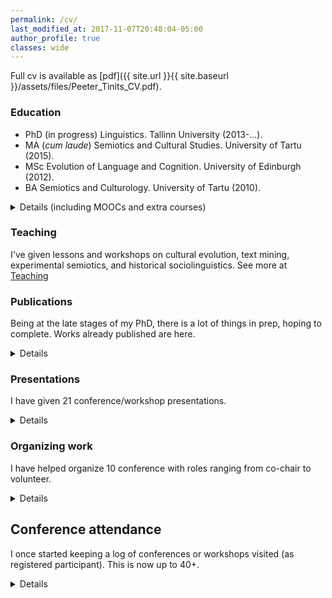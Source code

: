 ```yaml
---
permalink: /cv/
last_modified_at: 2017-11-07T20:48:04-05:00
author_profile: true
classes: wide
---
```


Full cv is available as [pdf]({{ site.url }}{{ site.baseurl }}/assets/files/Peeter_Tinits_CV.pdf).

### Education

- PhD (in progress) Linguistics. Tallinn University (2013-...).
- MA (*cum laude*) Semiotics and Cultural Studies. University of Tartu (2015).
- MSc Evolution of Language and Cognition. University of Edinburgh (2012).
- BA Semiotics and Culturology. University of Tartu (2010).

<details> <summary>Details (including MOOCs and extra courses)</summary>

</details>

### Teaching
I've given lessons and workshops on cultural evolution, text mining, experimental semiotics, and historical sociolinguistics. See more at [Teaching](teaching)

### Publications
Being at the late stages of my PhD, there is a lot of things in prep, hoping to complete. Works already published are here.
<details> <summary> Details </summary>

{% capture my_include %}{% include cv-pubs.md %}{% endcapture %}
{{ my_include | markdownify }}

</details>

### Presentations
I have given 21 conference/workshop presentations.
<details> <summary> Details </summary>
{% capture my_include %}{% include cv-pres.md %}{% endcapture %}
{{ my_include | markdownify }}

</details>

### Organizing work
I have helped organize 10 conference with roles ranging from co-chair to volunteer.
<details>
 <summary>Details</summary>
{% capture my_include %}{% include cv-orgs.md %}{% endcapture %}
{{ my_include | markdownify }}
</details>

## Conference attendance
I once started keeping a log of conferences or workshops visited (as registered participant). This is now up to 40+.
<details>
 <summary>Details</summary>

{% capture my_include %}{% include cv-meets.md %}{% endcapture %}
{{ my_include | markdownify }}

</details>